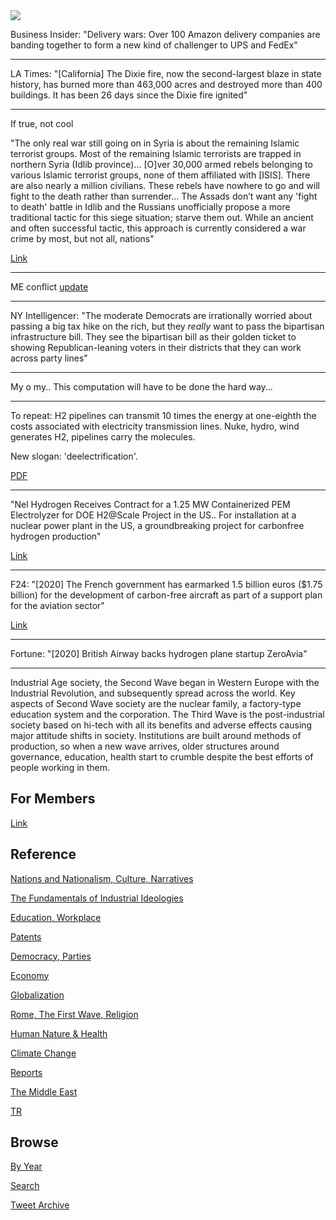 
<img src="https://drive.google.com/uc?export=view&id=1B2wf9R7AMH1d7Vw6e2mucLbIQ5NSjir7"/>


Business Insider: "Delivery wars: Over 100 Amazon delivery companies
are banding together to form a new kind of challenger to UPS and
FedEx"

---

LA Times: "[California] The Dixie fire, now the second-largest blaze
in state history, has burned more than 463,000 acres and destroyed
more than 400 buildings. It has been 26 days since the Dixie fire
ignited"

---

If true, not cool

"The only real war still going on in Syria is about the remaining
Islamic terrorist groups. Most of the remaining Islamic terrorists are
trapped in northern Syria (Idlib province)... [O]ver 30,000 armed
rebels belonging to various Islamic terrorist groups, none of them
affiliated with [ISIS]. There are also nearly a million
civilians. These rebels have nowhere to go and will fight to the death
rather than surrender... The Assads don’t want any 'fight to death'
battle in Idlib and the Russians unofficially propose a more
traditional tactic for this siege situation; starve them out. While an
ancient and often successful tactic, this approach is currently
considered a war crime by most, but not all, nations"

[Link](https://strategypage.com/qnd/russia/articles/20210806.aspx)

---

ME conflict [update](2019/05/confstats.md#gdeltme)

---

NY Intelligencer: "The moderate Democrats are irrationally worried
about passing a big tax hike on the rich, but they *really* want to
pass the bipartisan infrastructure bill. They see the bipartisan bill
as their golden ticket to showing Republican-leaning voters in their
districts that they can work across party lines"

---

My o my.. This computation will have to be done the hard way...

---


To repeat: H2 pipelines can transmit 10 times the energy at one-eighth
the costs associated with electricity transmission lines. Nuke, hydro,
wind generates H2, pipelines carry the molecules.

New slogan: 'deelectrification'. 

[PDF](https://hydrogencouncil.com/wp-content/uploads/2021/02/Hydrogen-Insights-2021-Report.pdf)

---

"Nel Hydrogen Receives Contract for a 1.25 MW Containerized PEM
Electrolyzer for DOE H2@Scale Project in the US.. For installation at
a nuclear power plant in the US, a groundbreaking project for
carbonfree hydrogen production"

[Link](https://bit.ly/3xFAvaW)

---

F24: "[2020] The French government has earmarked 1.5 billion euros
($1.75 billion) for the development of carbon-free aircraft as part of
a support plan for the aviation sector"

[Link](https://www.france24.com/en/20200921-airbus-aims-for-hydrogen-powered-plane-by-2035)

---

Fortune: "[2020] British Airway backs hydrogen plane startup ZeroAvia"

---

Industrial Age society, the Second Wave began in Western Europe with
the Industrial Revolution, and subsequently spread across the
world. Key aspects of Second Wave society are the nuclear family, a
factory-type education system and the corporation. The Third Wave is
the post-industrial society based on hi-tech with all its benefits and
adverse effects causing major attitude shifts in society. Institutions
are built around methods of production, so when a new wave arrives,
older structures around governance, education, health start to crumble
despite the best efforts of people working in them.

## For Members

[Link](https://thirdwave-members.herokuapp.com)

## Reference

[Nations and Nationalism, Culture, Narratives](/2013/02/nations-and-nationalism.md)

[The Fundamentals of Industrial Ideologies](/2011/04/fundamentals-of-industrial-ideologies.md)

[Education, Workplace](2017/09/education-workplace.md)

[Patents](/2018/09/patents.md)

[Democracy, Parties](/2016/11/democracy.md)

[Economy](/2018/05/economy.md)

[Globalization](/2018/09/globalization.md)

[Rome, The First Wave, Religion](/2017/12/rome.md)

[Human Nature & Health](/2020/07/human-nature.md)

[Climate Change](/2018/12/climate.md)

[Reports](/2019/05/reports.md)

[The Middle East](/2019/07/middleeast.md)

[TR](../tr)

## Browse

[By Year](years.md)

[Search](search.html)

[Tweet Archive](/tweets/README.md)


